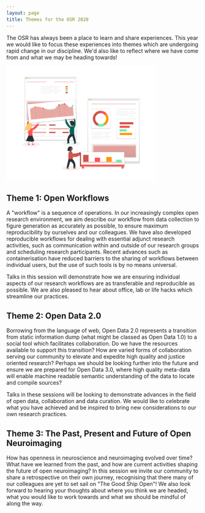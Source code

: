 ```yaml
---
layout: page
title: Themes for the OSR 2020
---
```


The OSR has always been a place to learn and share experiences. This year we would like to focus these experiences into themes which are undergoing rapid change in our discipline. We'd also like to reflect where we have come from and what we may be heading towards!

<img src="./img/undraw_data_xmfy.png" height="300" />

## Theme 1: Open Workflows

A "workflow" is a sequence of operations. In our increasingly complex open research environment, we aim describe our workflow from data collection to figure generation as accurately as possible, to ensure maximum reproducibility by ourselves and our colleagues. We have also developed reproducible workflows for dealing with essential adjunct research activities, such as communication within and outside of our research groups and scheduling research participants. Recent advances such as containerisation have reduced barriers to the sharing of workflows between individual users, but the use of such tools is by no means universal.

Talks in this session will demonstrate how we are ensuring individual aspects of our research workflows are as transferable and reproducible as possible. We are also pleased to hear about office, lab or life hacks which streamline our practices.

## Theme 2: Open Data 2.0

Borrowing from the language of web, Open Data 2.0 represents a transition from static information dump (what might be classed as Open Data 1.0) to a social tool which facilitates collaboration. Do we have the resources available to support this transition? How are varied forms of collaboration serving our community to elevate and expedite high quality and justice oriented research? Perhaps we should be looking further into the future and ensure we are prepared for Open Data 3.0, where high quality meta-data will enable machine readable semantic understanding of the data to locate and compile sources?

Talks in these sessions will be looking to demonstrate advances in the field of open data, collaboration and data curation. We would like to celebrate what you have achieved and be inspired to bring new considerations to our own research practices.  

## Theme 3: The Past, Present and Future of Open Neuroimaging

How has openness in neuroscience and neuroimaging evolved over time? What have we learned from the past, and how are current activities shaping the future of open neuroimaging? In this session we invite our community to share a retrospective on their own journey, recognising that there many of our colleagues are yet to set sail on "The Good Ship Open"! We also look forward to hearing your thoughts about where you think we are headed, what you would like to work towards and what we should be mindful of along the way.
